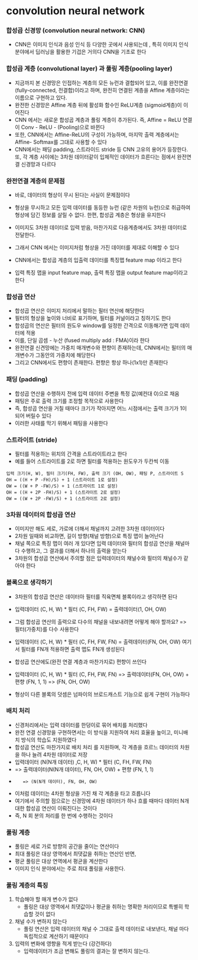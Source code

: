 # convolution neural network


### 합성곱 신경망 (convolution neural network: CNN)
- CNN은 이미지 인식과 음성 인식 등 다양한 곳에서 사용되는데 ,  특히 이미지 인식 분야에서 딥러닝을 활용한 기겁은 거의다 CNN을 기초로 한다 

### 합성곱 계층 (convolutional layer) 과 풀링 계층(pooling layer) 

- 지금까지 본 신경망은 인접하는 계층의 모든 뉴런과 결합되어 있고, 이를 완전연결 (fully-connected, 전결합)이라고 하며,  완전히 연결된 계층을 Affine 계층이라는 이름으로 구현하고 있다.
- 완전한 신경망은 Affine 계층 뒤에 활성화 함수인 ReLU계층 (sigmoid계층)이 이어진다 
- CNN 에서는 새로운 합성곱 계층과 풀링 계층이 추가된다. 즉, Affine = ReLU 연결이 Conv - ReLU - (Pooling)으로 바뀐다 
- 또한, CNN에서는 Affine-ReLU의 구성이 가능하며, 마지막 출력 계층에서는 Affine- Softmax를 그대로 사용할 수 있다 
- CNN에서는 패딩 padding, 스트라이드 stride  등 CNN 고유의 용어가 등장한다. 또, 각 계층 사이에는 3차원 데이터같이 입체적인 데이터가 흐른다는 점에서 완전연결 신경망과 다르다 

### 완전연결 계층의 문제점 
- 바로, 데이터의 형상이 무시 된다는 사실이 문제점이다 
- 형상을 무시하고 모든 입력 데이터를 동등한 뉴런 (같은 차원의 뉴런)으로 취급하여 형상에 담긴 정보를 살릴 수 없다. 한편, 합성곱 계층은 형상을 유지한다 
- 이미지도 3차원 데이터로 입력 받음, 마찬가지로 다음계층에서도 3차원 데이터로 전달한다. 
- 그래서 CNN 에서는 이미지처럼 형상을 가진 데이터를 제대로 이해할 수 있다 

- CNN에서는 합성곱 계층의 입출력 데이터를 특징맵 feature map 이라고 한다 
- 입력 특징 맵을 input feature map, 출력 특징 맵을 output feature map이라고 한다 

### 합성곱 연산
- 합성곱 연산은 이미지 처리에서 말하는 필터 연산에 해당한다 
- 필터의 형상을 높이와 너비로 표기하며, 필터를 커널이라고 칭하기도 한다 
- 합성곱의 연산은 필터의 원도우 window를 일정한 간격으로 이동해가면 입력 데이터에 적용 
- 이를, 단일 곱셈 - 누산 (fused multiply add : FMA)이라 한다 
- 완전연결 신견망에는 가중치 매개변수와 편향이 존재하는데, CNN에서는 필터의 매개변수가 그동안의 가중치에 해당한다
- 그리고 CNN에서도 편향이 존재한다. 편향은 항상 하나(1x1)만 존재한다 

### 패딩 (padding)
- 합성곱 연산을 수행하지 전에 입력 데이터 주변을 특정 값(예컨대 0)으로 채움
- 패팅은 주로 출력 크기를 조정할 목적으로 사용한다 
- 즉, 합성곱 연산을 거칠 때마다 크기가 작아지면 어느 시점에서는 출력 크기가 1이 되어 버릴수 있다 
- 이러한 사태를 막기 위해서 패팅을 사용한다 

### 스트라이트 (stride)
- 필터를 적용하는 위치의 간격을 스트라이트라고 한다 
- 예를 들어 스트라이트를 2로 하면 필터를 적용하는 원도우가 두칸씩 이동

```
입력 크기(H, W), 필터 크기(FH, FW), 출력 크기 (OH, OW), 패팅 P, 스트라이트 S
OH = ((H + P -FH)/S) + 1 (스트라이트 1로 설정)
OW = ((W + P -FW)/S) + 1 (스트라이트 1로 설정)
OH = ((H + 2P -FH)/S) + 1 (스트라이트 2로 설정)
OW = ((W + 2P -FW)/S) + 1 (스트라이트 2로 설정)
```

### 3차원 데이터의 합성곱 연산
- 이미지만 해도 세로, 가로에 더해서 채널까지 고려한 3차원 데이터이다 
- 2차원 일때와 비교하면, 길이 방향(채널 방향)으로 특징 맵이 늘어난다
- 채널 쪽으로 특징 맵이 여러 개 있다면 입력 데이터와 필터의 합성곱 연산을 채널마다 수행하고, 그 결과를 더해서 하나의 출력을 얻는다 
- 3차원의 합성곱 연산에서 주의할 점은 입력데이터의 채널수와 필터의 채널수가 같아야 한다 

### 블록으로 생각하기 
- 3차원의 합성곱 연산은 데이터아 필터를 직육면체 블록이라고 생각하면 된다
- 입력데이터 (C, H, W) * 필터 (C, FH, FW) = 출력데이터(1, OH, OW)

- 그럼 합성곱 연산의 출력으로 다수의 채널을 내보내려면 어떻게 해야 할까요? => 필터(가중치)를 다수 사용한다 
- 입력데이터 (C, H, W) * 필터 (C, FH, FW, FN) = 출력데이터(FN, OH, OW) 여기서 필터를 FN개 적용하면 출력 맵도 FN개 생성된다 

- 합성곱 연산에도(완전 연결 계층과 마찬가지로) 편향이 쓰인다 
- 입력데이터 (C, H, W) * 필터 (C, FH, FW, FN) => 출력데이터(FN, OH, OW) + 편향 (FN, 1, 1) => (FN, OH, OW)
- 형상이 다른 블록의 덧셈은 넘파이의 브로드캐스트 기능으로 쉽게 구현이 가능하다 

### 배치 처리 
- 신경처리에서는 입력 데이터를 한덩이로 묶어 배치를 처리했다 
- 완전 연결 신경망을 구현하면서는 이 방식을 지원하여 처리 효율을 높이고, 미니배치 방식의 학습도 지원하였다
- 합성곱 연산도 마찬가지로 배치 처리 를 지원하며, 각 계층을 흐르느 데이터의 차원을 하나 늘려 4차원 데이터로 저장 
- 입력데이터 (N(N개 데이터) ,C, H, W) * 필터 (C, FH, FW, FN)
-    => 출력데이터(N(N개 데이터), FN, OH, OW) + 편향 (FN, 1, 1)
-        => (N(N개 데이터), FN, OH, OW)
- 이처럼 데이터는 4차원 형상을 가진 채 각 계층을 타고 흐릅니다 
- 여기에서 주의할 점으로는 신경망에 4차원 데이터가 하나 흐를 때마다 데이터 N개 대한 합성곱 연산이 이뤄진다는 것이다 
- 즉, N 회 분의 처리를 한 번에 수행하는 것이다

### 풀링 계층 
- 풀링은 세로 가로 방향의 공간을 줄이는 연산이다 
- 최대 풀링은 대상 영역에서 최댓값을 취하는 연산인 반면,
- 평균 풀링은 대상 연역에서 평균을 계산한다 
- 이미지 인식 분야에서는 주로 최대 풀링을 사용한다. 

###  풀링 계층의 특징
1. 학습해야 할 매개 변수가 없다 
    - 풀링은 대상 영역에서 최댓값이나 평균을 취하는 명확한 처리이므로 특별히 학습할 것이 없다 
2. 채널 수가 변하지 않는다 
    - 풀링 연산은 입력 데이터의 채널 수 그대로 출력 데이터로 내보낸다, 채널 마다 독립적으로 계산하기 때문이다 
3. 입력의 변화에 영향을 적게 받는다 (강건하다)
    - 입력데이터가 조금 변해도 풀링의 결과는 잘 변하지 않는다. 
